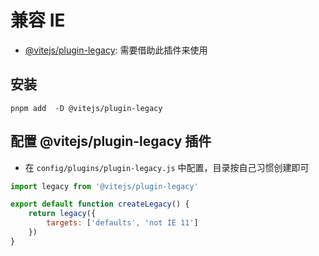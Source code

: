 # 兼容 IE
- [@vitejs/plugin-legacy](https://github.com/vitejs/vite/tree/main/packages/plugin-legacy): 需要借助此插件来使用

## 安装
```
pnpm add  -D @vitejs/plugin-legacy
```

## 配置 @vitejs/plugin-legacy 插件
- 在 `config/plugins/plugin-legacy.js` 中配置，目录按自己习惯创建即可

``` js
import legacy from '@vitejs/plugin-legacy'

export default function createLegacy() {
	return legacy({
		targets: ['defaults', 'not IE 11']
	})
}
```